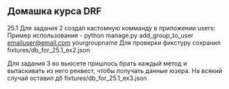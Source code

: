 Домашка курса DRF
----------------------------------------------------------------
25.1
Для задания 2 создал кастомную комманду в приложении users:
Пример использования - python manage.py add_group_to_user emailuser@email.com yourgroupname
Для проверки фикстуру сохранил fixtures/db_for_25.1_ex2.json

Для задания 3 во вьюсете пришлось брать каждый метод и вытаскивать из него реквест,
чтобы получать данные юзера. На всякий случай оставил дб fixtures/db_for_25.1_ex3.json

